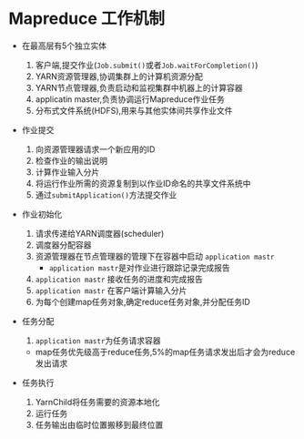# Mapreduce 工作机制

- 在最高层有5个独立实体
  1. 客户端,提交作业(`Job.submit()`或者`Job.waitForCompletion()`)
  2. YARN资源管理器,协调集群上的计算机资源分配
  3. YARN节点管理器,负责启动和监视集群中机器上的计算容器
  4. applicatin master,负责协调运行Mapreduce作业任务
  5. 分布式文件系统(HDFS),用来与其他实体间共享作业文件

- 作业提交
  1. 向资源管理器请求一个新应用的ID
  2. 检查作业的输出说明
  3. 计算作业输入分片
  4. 将运行作业所需的资源复制到以作业ID命名的共享文件系统中
  5. 通过`submitApplication()`方法提交作业

- 作业初始化
  1. 请求传递给YARN调度器(scheduler)
  2. 调度器分配容器
  3. 资源管理器在节点管理器的管理下在容器中启动 `application mastr`
     - `application mastr`是对作业进行跟踪记录完成报告
  4. `application mastr` 接收任务的进度和完成报告
  5. `application mastr` 在客户端计算输入分片
  6. 为每个创建map任务对象,确定reduce任务对象,并分配任务ID

- 任务分配
  1. `application mastr`为任务请求容器
    - map任务优先级高于reduce任务,5%的map任务请求发出后才会为reduce发出请求

- 任务执行
  1. YarnChild将任务需要的资源本地化
  2. 运行任务
  3. 任务输出由临时位置搬移到最终位置
